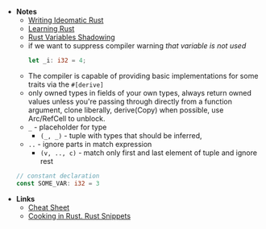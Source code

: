 - **Notes**
	- [Writing Ideomatic Rust](Rust/Writing%20Ideomatic%20Rust.md)
	- [Learning Rust](Learning%20Rust.md)
	- [Rust Variables Shadowing](Rust%20Variables%20Shadowing.md)
	- if we want to suppress compiler warning *that variable is not used*
		```rust
		let _i: i32 = 4;
		```
	- The compiler is capable of providing basic implementations for some traits via the `#[derive]`
	- only owned types in fields of your own types, always return owned values unless you're passing through directly from a function argument, clone liberally, derive(Copy) when possible, use Arc/RefCell to unblock.
	-  `_` - placeholder for type
		-  `(_, _)` - tuple with types that should be inferred, 
	- `..` - ignore parts in match expression
		-  `(v, .., c)` - match only first and last element of tuple and ignore rest
	```rust
	// constant declaration
	const SOME_VAR: i32 = 3
	```
- **Links**
	- [Cheat Sheet](https://cheats.rs/)
	- [Cooking in Rust. Rust Snippets](https://rust-lang-nursery.github.io/rust-cookbook/intro.html)